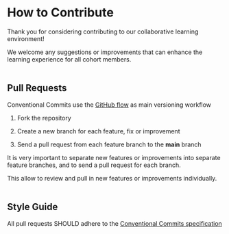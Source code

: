# How to Contribute

Thank you for considering contributing to our collaborative learning environment!

We welcome any suggestions or improvements that can enhance the learning experience for all cohort members.
</br></br>

## Pull Requests

Conventional Commits use the [GitHub flow](https://guides.github.com/introduction/flow/) as main versioning workflow

1. Fork the repository

2. Create a new branch for each feature, fix or improvement

3. Send a pull request from each feature branch to the **main** branch

It is very important to separate new features or improvements into separate feature branches, and to send a pull request for each branch.

This allow to review and pull in new features or improvements individually.
</br></br>

## Style Guide

All pull requests SHOULD adhere to the [Conventional Commits specification](https://conventionalcommits.org/)
</br></br>